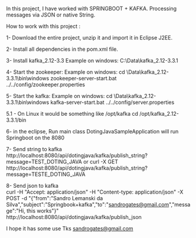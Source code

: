 In this project, I have worked with SPRINGBOOT + KAFKA. Processing messages via JSON or native String.

How to work with this project :

1- Download the entire project, unzip it and import it in Eclipse J2EE.

2- Install all dependencies in the pom.xml file.

3- Install kafka_2.12-3.3
   Example on windows: C:\Data\kafka_2.12-3.3.1

4- Start the zookeeper:
   Example on windows:
   cd \Data\kafka_2.12-3.3.1\bin\windows
   zookeeper-server-start.bat ../../config/zookeeper.properties
   
5- Start the kafka:
   Example on windows:
   cd \Data\kafka_2.12-3.3.1\bin\windows
   kafka-server-start.bat ../../config/server.properties   
   
   5.1 - On Linux it would be something like /opt/kafka
         cd /opt/kafka_2.12-3.3.1/bin

6- in the eclipse, Run main class DotingJavaSampleApplication
   will run Springboot on the 8080
   
7- Send string to kafka 
   http://localhost:8080/api/dotingjava/kafka/publish_string?message=TEST_DOTING_JAVA
   or
   curl -X GET http://localhost:8080/api/dotingjava/kafka/publish_string?message=TESTE_DOTING_JAVA   
   
8- Send json to kafka   
   curl -H "Accept: application/json" -H "Content-type: application/json" -X POST -d "{\"from\":\"Sandro Lemanski da Silva\",\"subject\":\"Springbook+kafka\",\"to\":\"sandrogates@gmail.com\",\"message\":\"Hi, this works\"}" http://localhost:8080/api/dotingjava/kafka/publish_json
   
     
I hope it has some use
Tks
sandrogates@gmail.com
